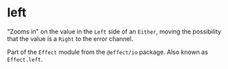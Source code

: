 # left

"Zooms in" on the value in the `Left` side of an `Either`, moving the
possibility that the value is a `Right` to the error channel.

Part of the `Effect` module from the `@effect/io` package. Also known as `Effect.left`.
